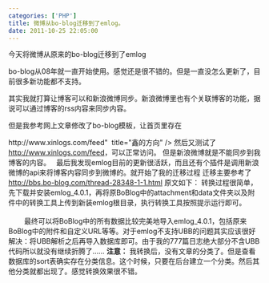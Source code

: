```yaml
---
categories: ['PHP']
title: 微博从bo-blog迁移到了emlog。
date: 2011-10-25 22:05:00
---
```


今天将微博从原来的bo-blog迁移到了emlog

bo-blog从08年就一直开始使用。感觉还是很不错的。但是一直没怎么更新了，目前很多新功能都不支持。

其实我就打算让博客可以和新浪微博同步。新浪微博里也有个关联博客的功能，据说可以通过博客的rss内容来同步内容。

但是我参考网上文章修改了bo-blog模板，让首页里存在
<link rel="alternate" type="application/rss+xml" href="<a href="http://www.xinlogs.com/feed">http://www.xinlogs.com/feed</a>"  title="鑫的方向" />
然后又测试了<a href="http://www.xinlogs.com/feed">http://www.xinlogs.com/feed</a>，可以正常访问。
但是新浪微博就是不能同步到我博客的内容。
 
最后我发现emlog目前的更新很活跃，而且还有个插件是调用新浪微博的api来将博客内容同步到微博的。就开始了我的迁移过程
迁移主要参考了<a href="http://bbs.bo-blog.com/thread-28348-1-1.html">http://bbs.bo-blog.com/thread-28348-1-1.html</a>
原文如下：
转换过程很简单，先下载并安装emlog_4.0.1，再将原BoBlog中的attachment和data文件夹以及附件中的转换工具上传到新装emlog根目录，执行转换工具按照提示运行即可。<br><br>
        最终可以将BoBlog中的所有数据比较完美地导入emlog_4.0.1，包括原来BoBlog中的附件和自定义URL等等。对于emlog不支持UBB的问题其实应该很好解决：将UBB解析之后再导入数据库即可。由于我的777篇日志绝大部分不含UBB代码所以就没有继续折腾了……
<strong>注意：</strong>
我转换后，没有文章的分类了。但是查看数据库的sort表确实存在分类信息。这个时候，只要在后台建立一个分类。然后其他分类就都出现了。感觉转换效果很不错。

